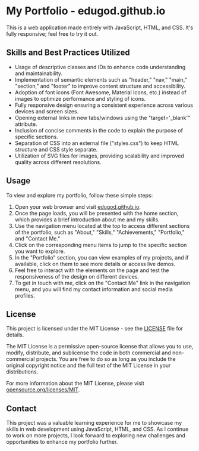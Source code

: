 # My Portfolio - edugod.github.io

This is a web application made entirely with JavaScript, HTML, and CSS. It's fully responsive; feel free to try it out.

## Skills and Best Practices Utilized

- Usage of descriptive classes and IDs to enhance code understanding and maintainability.
- Implementation of semantic elements such as "header," "nav," "main," "section," and "footer" to improve content structure and accessibility.
- Adoption of font icons (Font Awesome, Material Icons, etc.) instead of images to optimize performance and styling of icons.
- Fully responsive design ensuring a consistent experience across various devices and screen sizes.
- Opening external links in new tabs/windows using the "target='_blank'" attribute.
- Inclusion of concise comments in the code to explain the purpose of specific sections.
- Separation of CSS into an external file ("styles.css") to keep HTML structure and CSS style separate.
- Utilization of SVG files for images, providing scalability and improved quality across different resolutions.

## Usage

To view and explore my portfolio, follow these simple steps:

1. Open your web browser and visit [edugod.github.io](https://edugod.github.io).
2. Once the page loads, you will be presented with the home section, which provides a brief introduction about me and my skills.
3. Use the navigation menu located at the top to access different sections of the portfolio, such as "About," "Skills," "Achievements," "Portfolio," and "Contact Me."
4. Click on the corresponding menu items to jump to the specific section you want to explore.
5. In the "Portfolio" section, you can view examples of my projects, and if available, click on them to see more details or access live demos.
6. Feel free to interact with the elements on the page and test the responsiveness of the design on different devices.
7. To get in touch with me, click on the "Contact Me" link in the navigation menu, and you will find my contact information and social media profiles.


## License

This project is licensed under the MIT License - see the [LICENSE](LICENSE) file for details.

The MIT License is a permissive open-source license that allows you to use, modify, distribute, and sublicense the code in both commercial and non-commercial projects. You are free to do so as long as you include the original copyright notice and the full text of the MIT License in your distributions.

For more information about the MIT License, please visit [opensource.org/licenses/MIT](https://opensource.org/licenses/MIT).

## Contact

This project was a valuable learning experience for me to showcase my skills in web development using JavaScript, HTML, and CSS. As I continue to work on more projects, I look forward to exploring new challenges and opportunities to enhance my portfolio further.
